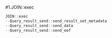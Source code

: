 #1.JOIN::exec

```cpp
JOIN::exec
--Query_result_send::send_result_set_metadata
--Query_result_send::send_data
--Query_result_send::send_eof
```